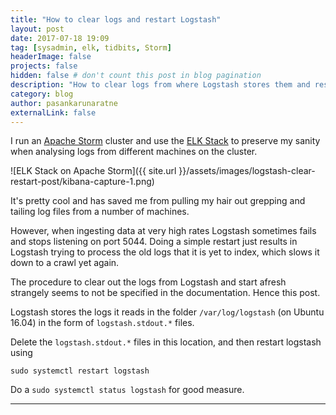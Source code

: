 ```yaml
---
title: "How to clear logs and restart Logstash"
layout: post
date: 2017-07-18 19:09
tag: [sysadmin, elk, tidbits, Storm]
headerImage: false
projects: false
hidden: false # don't count this post in blog pagination
description: "How to clear logs from where Logstash stores them and restart when Logstash crashes due to backed up logs"
category: blog
author: pasankarunaratne
externalLink: false
---
```

I run an [Apache Storm](http://storm.apache.org) cluster and use the [ELK Stack](https://www.elastic.co/webinars/introduction-elk-stack) to preserve my sanity when analysing logs from different machines on the cluster. 

![ELK Stack on Apache Storm]({{ site.url }}/assets/images/logstash-clear-restart-post/kibana-capture-1.png)

It's pretty cool and has saved me from pulling my hair out grepping and tailing log files from a number of machines. 

However, when ingesting data at very high rates Logstash sometimes fails and stops listening on port 5044. Doing a simple restart just results in Logstash trying to process the old logs that it is yet to index, which slows it down to a crawl yet again. 

The procedure to clear out the logs from Logstash and start afresh strangely seems to not be specified in the documentation. Hence this post.

Logstash stores the logs it reads in the folder ```/var/log/logstash``` (on Ubuntu 16.04) in the form of ```logstash.stdout.*``` files. 

Delete the ```logstash.stdout.*``` files in this location, and then restart logstash using 

 ```sudo systemctl restart logstash``` 

Do a ```sudo systemctl status logstash``` for good measure. 

---
